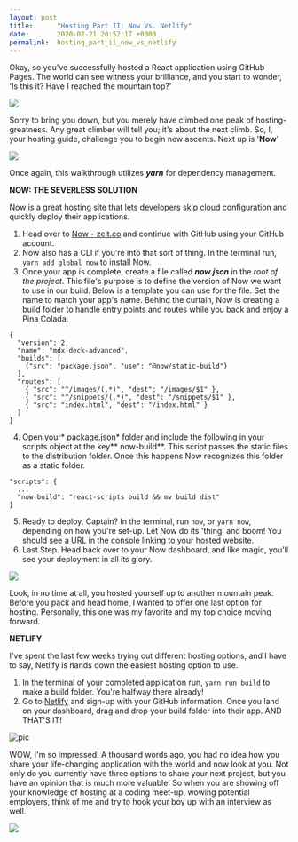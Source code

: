 ```yaml
---
layout: post
title:      "Hosting Part II: Now Vs. Netlify"
date:       2020-02-21 20:52:17 +0000
permalink:  hosting_part_ii_now_vs_netlify
---
```



Okay, so you've successfully hosted a React application using GitHub Pages. The world can see witness your brilliance, and you start to wonder, 'Is this it? Have I reached the mountain top?'

![](https://media.giphy.com/media/xT4uQvE6Dm6go7psJ2/giphy.gif)

Sorry to bring you down, but you merely have climbed one peak of hosting-greatness. Any great climber will tell you; it's about the next climb. So, I, your hosting guide, challenge you to begin new ascents. Next up is '**Now**'

![](https://media.giphy.com/media/ORiw3L43P6vctTWXT2/giphy.gif)

Once again, this walkthrough utilizes ***yarn*** for dependency management.

**NOW: THE SEVERLESS SOLUTION** 

Now is a great hosting site that lets developers skip cloud configuration and quickly deploy their applications.

1. Head over to [Now - zeit.co](http://zeit.co ) and continue with GitHub using your GitHub account.
2. Now also has a CLI if you're into that sort of thing. In the terminal run, `yarn add global now` to install Now.
3. Once your app is complete, create a file called ***now.json*** in the *root of the project*. This file's purpose is to define the version of Now we want to use in our build. Below is a template you can use for the file. Set the name to match your app's name. Behind the curtain, Now is creating a build folder to handle entry points and routes while you back and enjoy a Pina Colada. 

```
{
  "version": 2,
  "name": "mdx-deck-advanced",
  "builds": [
    {"src": "package.json", "use": "@now/static-build"}
  ],
  "routes": [
    { "src": "^/images/(.*)", "dest": "/images/$1" },
    { "src": "^/snippets/(.*)", "dest": "/snippets/$1" },
    { "src": "index.html", "dest": "/index.html" }
  ]
}
```


4. Open your* package.json* folder and include the following in your scripts object at the key** now-build**. This script passes the static files to the distribution folder. Once this happens Now recognizes this folder as a static folder.

```
"scripts": {
  ...
  "now-build": "react-scripts build && mv build dist"
}
```

5. Ready to deploy, Captain? In the terminal, run `now`, or `yarn now`, depending on how you're set-up.  Let Now do its 'thing' and boom! You should see a URL in the console linking to your hosted website.
6. Last Step. Head back over to your Now dashboard, and like magic, you'll see your deployment in all its glory. 

![](https://media.giphy.com/media/YlPeYXasYEPpC/giphy.gif)

Look, in no time at all, you hosted yourself up to another mountain peak. Before you pack and head home, I wanted to offer one last option for hosting. Personally, this one was my favorite and my top choice moving forward. 

**NETLIFY**

I've spent the last few weeks trying out different hosting options, and I have to say, Netlify is hands down the easiest hosting option to use. 

1. In the terminal of your completed application run, `yarn run build` to make a build folder. You're halfway there already!
2. Go to [Netlify](https://www.netlify.com/) and sign-up with your GitHub information. Once you land on your dashboard, drag and drop your build folder into their app. AND THAT'S IT!

![pic](https://i.ibb.co/9W4hbxy/Image-2-21-20-at-2-37-PM.jpg)


WOW, I'm so impressed! A thousand words ago, you had no idea how you share your life-changing application with the world and now look at you. Not only do you currently have three options to share your next project, but you have an opinion that is much more valuable. So when you are showing off your knowledge of hosting at a coding meet-up, wowing potential employers, think of me and try to hook your boy up with an interview as well.

![](https://media.giphy.com/media/TjKpOwBLyN2ZW/giphy.gif)

